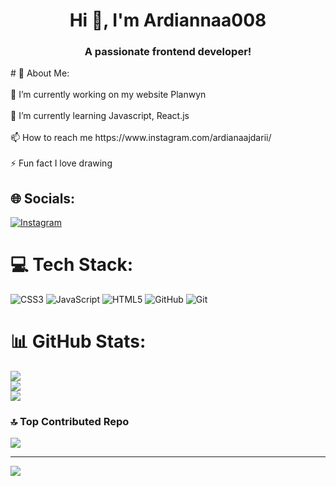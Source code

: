 <h1 align="center">Hi 👋, I'm Ardiannaa008</h1>
<h3 align="center">A passionate frontend developer!</h3>
# 💫 About Me:<br><br>
🔭 I’m currently working on my website Planwyn<br><br>🌱 I’m currently learning Javascript, React.js<br><br>📫 How to reach me https://www.instagram.com/ardianaajdarii/<br><br>⚡ Fun fact I love drawing


## 🌐 Socials:
[![Instagram](https://img.shields.io/badge/Instagram-%23E4405F.svg?logo=Instagram&logoColor=white)](https://instagram.com/ardianaajdarii) 

# 💻 Tech Stack:
![CSS3](https://img.shields.io/badge/css3-%231572B6.svg?style=flat&logo=css3&logoColor=white) ![JavaScript](https://img.shields.io/badge/javascript-%23323330.svg?style=flat&logo=javascript&logoColor=%23F7DF1E) ![HTML5](https://img.shields.io/badge/html5-%23E34F26.svg?style=flat&logo=html5&logoColor=white) ![GitHub](https://img.shields.io/badge/github-%23121011.svg?style=flat&logo=github&logoColor=white) ![Git](https://img.shields.io/badge/git-%23F05033.svg?style=flat&logo=git&logoColor=white)
# 📊 GitHub Stats:
![](https://github-readme-stats.vercel.app/api?username=Ardiannaa008&theme=dark&hide_border=true&include_all_commits=true&count_private=false)<br/>
![](https://nirzak-streak-stats.vercel.app/?user=Ardiannaa008&theme=dark&hide_border=true)<br/>
![](https://github-readme-stats.vercel.app/api/top-langs/?username=Ardiannaa008&theme=dark&hide_border=true&include_all_commits=true&count_private=false&layout=compact)

### 🔝 Top Contributed Repo
![](https://github-contributor-stats.vercel.app/api?username=Ardiannaa008&limit=5&theme=dark&combine_all_yearly_contributions=true)

---
[![](https://visitcount.itsvg.in/api?id=Ardiannaa008&icon=0&color=0)](https://visitcount.itsvg.in)

<!-- Proudly created with GPRM ( https://gprm.itsvg.in ) -->

